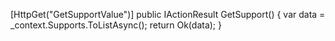 [HttpGet("GetSupportValue")]
public IActionResult GetSupport()
{
    var data = _context.Supports.ToListAsync();
    return Ok(data);
}

